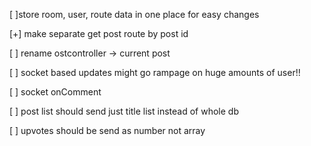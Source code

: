 [ ]store room, user, route data in one place for easy changes

[+] make separate get post route by post id

[ ] rename ostcontroller -> current post

[ ] socket based updates might go rampage on huge amounts of user!!

[ ] socket onComment

[ ] post list should send just title list instead of whole db

[ ] upvotes should be send as number not array
